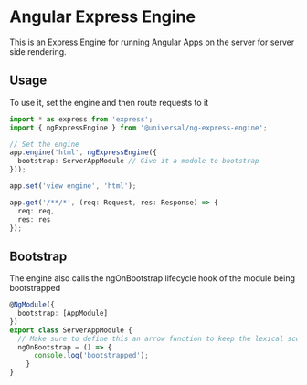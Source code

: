 # Angular Express Engine

This is an Express Engine for running Angular Apps on the server for server side rendering.

## Usage

To use it, set the engine and then route requests to it

```ts
import * as express from 'express';
import { ngExpressEngine } from '@universal/ng-express-engine';

// Set the engine
app.engine('html', ngExpressEngine({
  bootstrap: ServerAppModule // Give it a module to bootstrap
}));

app.set('view engine', 'html');

app.get('/**/*', (req: Request, res: Response) => {
  req: req,
  res: res
});
```

## Bootstrap

The engine also calls the ngOnBootstrap lifecycle hook of the module being bootstrapped

```ts
@NgModule({
  bootstrap: [AppModule]
})
export class ServerAppModule {
  // Make sure to define this an arrow function to keep the lexical scope
  ngOnBootstrap = () => {
      console.log('bootstrapped');
    }
}
```
